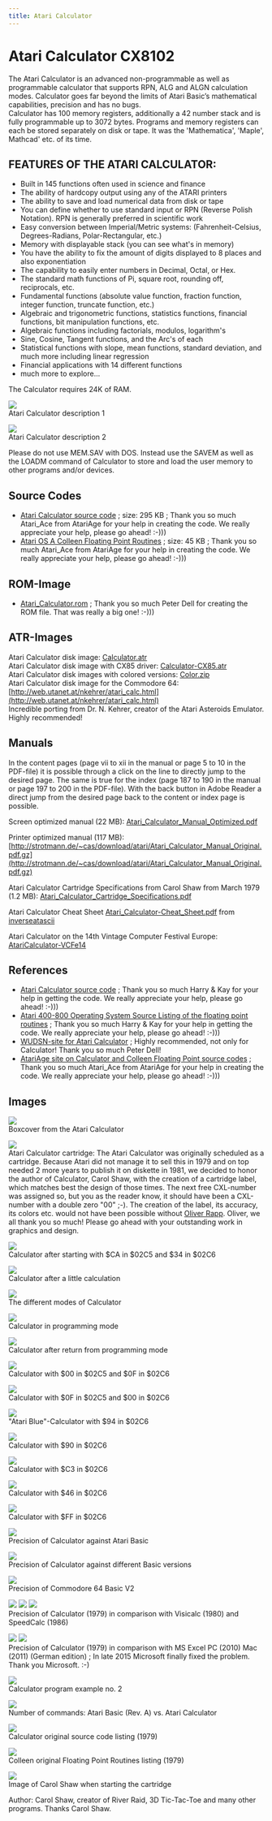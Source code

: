 ```yaml
---
title: Atari Calculator
---
```

# Atari Calculator CX8102  
  
The Atari Calculator is an advanced non-programmable as well as programmable calculator that supports RPN, ALG and ALGN calculation modes. Calculator goes far beyond the limits of Atari Basic’s mathematical capabilities, precision and has no bugs.  
Calculator has 100 memory registers, additionally a 42 number stack and is fully programmable up to 3072 bytes. Programs and memory registers can each be stored separately on disk or tape. It was the 'Mathematica', 'Maple', Mathcad' etc. of its time.  
  
## FEATURES OF THE ATARI CALCULATOR:  
  
- Built in 145 functions often used in science and finance  
- The ability of hardcopy output using any of the ATARI printers  
- The ability to save and load numerical data from disk or tape  
- You can define whether to use standard input or RPN (Reverse Polish Notation). RPN is generally preferred in scientific work  
- Easy conversion between Imperial/Metric systems: (Fahrenheit-Celsius, Degrees-Radians, Polar-Rectangular, etc.)  
- Memory with displayable stack (you can see what's in memory)  
- You have the ability to fix the amount of digits displayed to 8 places and also exponentiation  
- The capability to easily enter numbers in Decimal, Octal, or Hex.  
- The standard math functions of Pi, square root, rounding off, reciprocals, etc.  
- Fundamental functions (absolute value function, fraction function, integer function, truncate function, etc.)  
- Algebraic and trigonometric functions, statistics functions, financial functions, bit manipulation functions, etc.  
- Algebraic functions including factorials, modulos, logarithm's  
- Sine, Cosine, Tangent functions, and the Arc's of each  
- Statistical functions with slope, mean functions, standard deviation, and much more including linear regression  
- Financial applications with 14 different functions  
- much more to explore...  
  
The Calculator requires 24K of RAM.  
  
![](attachments/Calculator_selling.jpg)  
Atari Calculator description 1  
  
![](attachments/Atari+Calculator+description.jpg)  
Atari Calculator description 2  
  
Please do not use MEM.SAV with DOS. Instead use the SAVEM as well as the LOADM command of Calculator to store and load the user memory to other programs and/or devices.  
## Source Codes  
- [Atari Calculator source code](attachments/Colleen_Calculator_source_code.txt) ; size: 295 KB ; Thank you so much Atari_Ace from AtariAge for your help in creating the code. We really appreciate your help, please go ahead! :-)))  
- [Atari OS A Colleen Floating Point Routines](attachments/Colleen_Floating_Point_Routines.txt) ; size: 45 KB ; Thank you so much Atari_Ace from AtariAge for your help in creating the code. We really appreciate your help, please go ahead! :-)))  
## ROM-Image  
- [Atari_Calculator.rom](attachments/Atari_Calculator.rom) ; Thank you so much Peter Dell for creating the ROM file. That was really a big one! :-)))  
## ATR-Images  
Atari Calculator disk image: [Calculator.atr](attachments/Calculator.atr)  
Atari Calculator disk image with CX85 driver: [Calculator-CX85.atr](attachments/Calculator-CX85.atr)  
Atari Calculator disk images with colored versions: [Color.zip](attachments/Color.zip)  
Atari Calculator disk image for the Commodore 64: [http://web.utanet.at/nkehrer/atari_calc.html](http://web.utanet.at/nkehrer/atari_calc.html)  
Incredible porting from Dr. N. Kehrer, creator of the Atari Asteroids Emulator. Highly recommended!  
## Manuals  
In the content pages (page vii to xii in the manual or page 5 to 10 in the PDF-file) it is possible through a click on the line to directly jump to the desired page. The same is true for the index (page 187 to 190 in the manual or page 197 to 200 in the PDF-file). With the back button in Adobe Reader a direct jump from the desired page back to the content or index page is possible.  
  
Screen optimized manual (22 MB): [Atari_Calculator_Manual_Optimized.pdf](attachments/Atari_Calculator_Manual_Optimized.pdf)  
  
Printer optimized manual (117 MB): [http://strotmann.de/~cas/download/atari/Atari_Calculator_Manual_Original.pdf.gz](http://strotmann.de/~cas/download/atari/Atari_Calculator_Manual_Original.pdf.gz)  
  
Atari Calculator Cartridge Specifications from Carol Shaw from March 1979 (1.2 MB): [Atari_Calculator_Cartridge_Specifications.pdf](attachments/Atari_Calculator_Cartridge_Specifications.pdf)  
  
Atari Calculator Cheat Sheet [Atari_Calculator-Cheat_Sheet.pdf](attachments/Atari_Calculator-Cheat_Sheet.pdf) from [inverseatascii](https://inverseatascii.info/)  
  
Atari Calculator on the 14th Vintage Computer Festival Europe: [AtariCalculator-VCFe14](../AtariCalculator-VCFe14/index.md)  
## References  
- [Atari Calculator source code](https://archive.org/details/ColleenCalculator) ; Thank you so much Harry & Kay for your help in getting the code. We really appreciate your help, please go ahead! :-)))  
- [Atari 400-800 Operating System Source Listing of the floating point routines](https://archive.org/details/ColleenFloatingPointRoutines) ; Thank you so much Harry & Kay for your help in getting the code. We really appreciate your help, please go ahead! :-)))  
- [WUDSN-site for Atari Calculator](http://www.wudsn.com/index.php/productions-atari800/tools) ; Highly recommended, not only for Calculator! Thank you so much Peter Dell!  
- [AtariAge site on Calculator and Colleen Floating Point source codes](http://atariage.com/forums/topic/256541-colleen-floating-point-routines-and-colleen-calculator-source-code/) ; Thank you so much Atari_Ace from AtariAge for your help in creating the code. We really appreciate your help, please go ahead! :-)))  
## Images  
![](attachments/Atari_Calculator2_.jpg)  
Boxcover from the Atari Calculator  
  
![](attachments/calculator_cart.jpg)  
Atari Calculator cartridge: The Atari Calculator was originally scheduled as a cartridge. Because Atari did not manage it to sell this in 1979 and on top needed 2 more years to publish it on diskette in 1981, we decided to honor the author of Calculator, Carol Shaw, with the creation of a cartridge label, which matches best the design of those times. The next free CXL-number was assigned so, but you as the reader know, it should have been a CXL-number with a double zero "00" ;-). The creation of the label, its accuracy, its colors etc. would not have been possible without [Oliver Rapp](http://des-or-mad.net). Oliver, we all thank you so much! Please go ahead with your outstanding work in graphics and design.  
  
![](attachments/Atari_Calculator3.jpg)  
Calculator after starting with $CA in $02C5 and $34 in $02C6  
  
![](attachments/Atari_Calculator4.jpg)  
Calculator after a little calculation  
  
![](attachments/Modi.jpg)  
The different modes of Calculator  
  
![](attachments/Programmmodus3.jpg)  
Calculator in programming mode  
  
![](attachments/Programmmodus4.jpg)  
Calculator after return from programming mode  
  
![](attachments/Color.jpg)  
Calculator with $00 in $02C5 and $0F in $02C6  
  
![](attachments/Color2_.jpg)  
Calculator with $0F in $02C5 and $00 in $02C6  
  
![](attachments/Atari_Blue.jpg)  
"Atari Blue"-Calculator with $94 in $02C6  
  
![](attachments/Dark_Blue.jpg)  
Calculator with $90 in $02C6  
  
![](attachments/Green.jpg)  
Calculator with $C3 in $02C6  
  
![](attachments/Pink.jpg)  
Calculator with $46 in $02C6  
  
![](attachments/Yellow.jpg)  
Calculator with $FF in $02C6  
  
![](attachments/Genauigkeit1.jpg)  
Precision of Calculator against Atari Basic  
  
![](attachments/Genauigkeit2.jpg)  
Precision of Calculator against different Basic versions  
  
![](attachments/C64.jpg)  
Precision of Commodore 64 Basic V2  
  
![](attachments/Genauigkeit_Calculator.jpg) ![](attachments/Genauigkeit_Visicalc.jpg) ![](attachments/Genauigkeit_Speedcalc.jpg)  
Precision of Calculator (1979) in comparison with Visicalc (1980) and SpeedCalc (1986)  
  
![](attachments/SumCal.jpg) ![](attachments/SumExcel2011.jpg)  
Precision of Calculator (1979) in comparison with MS Excel PC (2010) Mac (2011) (German edition) ; In late 2015 Microsoft finally fixed the problem. Thank you Microsoft. :-)  
  
![](attachments/Programm2.jpg)  
Calculator program example no. 2  
  
![](attachments/Anzahl_Befehle.jpg)  
Number of commands: Atari Basic (Rev. A) vs. Atari Calculator  
  
![](attachments/Calculator_original_source_code_listing.jpg)  
Calculator original source code listing (1979)  
  
![](attachments/Floating_Point_Routines_original.jpg)  
Colleen original Floating Point Routines listing (1979)  
  
![](attachments/Carol.jpg)  
Image of Carol Shaw when starting the cartridge  
  
Author: Carol Shaw, creator of River Raid, 3D Tic-Tac-Toe and many other programs. Thanks Carol Shaw.  

